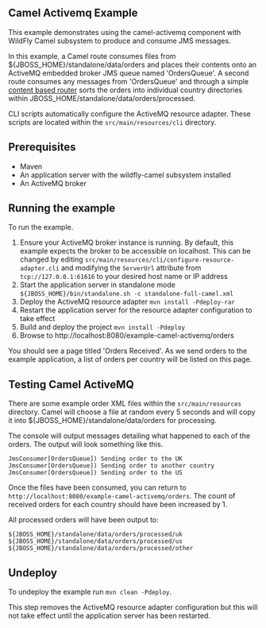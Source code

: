 Camel Activemq Example
----------------------

This example demonstrates using the camel-activemq component with WildFly Camel subsystem to produce and consume JMS messages.

In this example, a Camel route consumes files from ${JBOSS_HOME}/standalone/data/orders and places their contents onto an ActiveMQ embedded broker JMS queue
named 'OrdersQueue'. A second route consumes any messages from 'OrdersQueue' and through a simple [content based router](http://camel.apache.org/content-based-router.html)
sorts the orders into individual country directories within JBOSS_HOME/standalone/data/orders/processed.

CLI scripts automatically configure the ActiveMQ resource adapter. These scripts are located within the `src/main/resources/cli` directory.

Prerequisites
-------------

* Maven
* An application server with the wildfly-camel subsystem installed
* An ActiveMQ broker

Running the example
-------------------

To run the example.

1. Ensure your ActiveMQ broker instance is running. By default, this example expects the broker to be accessible on localhost. This can be changed by editing `src/main/resources/cli/configure-resource-adapter.cli` and modifying the `ServerUrl` attribute from `tcp://127.0.0.1:61616` to your desired host name or IP address
2. Start the application server in standalone mode `${JBOSS_HOME}/bin/standalone.sh -c standalone-full-camel.xml`
3. Deploy the ActiveMQ resource adapter `mvn install -Pdeploy-rar`
4. Restart the application server for the resource adapter configuration to take effect
5. Build and deploy the project `mvn install -Pdeploy`
6. Browse to http://localhost:8080/example-camel-activemq/orders

You should see a page titled 'Orders Received'. As we send orders to the example application, a list
of orders per country will be listed on this page.

Testing Camel ActiveMQ
----------------------

There are some example order XML files within the `src/main/resources` directory. Camel will choose a file at random every 5 seconds and
will copy it into ${JBOSS_HOME}/standalone/data/orders for processing.

The console will output messages detailing what happened to each of the orders. The output
will look something like this.

```
JmsConsumer[OrdersQueue]) Sending order to the UK
JmsConsumer[OrdersQueue]) Sending order to another country
JmsConsumer[OrdersQueue]) Sending order to the US
```

Once the files have been consumed, you can return to `http://localhost:8080/example-camel-activemq/orders`. The count of
received orders for each country should have been increased by 1.

All processed orders will have been output to:

    ${JBOSS_HOME}/standalone/data/orders/processed/uk
    ${JBOSS_HOME}/standalone/data/orders/processed/us
    ${JBOSS_HOME}/standalone/data/orders/processed/other

Undeploy
--------

To undeploy the example run `mvn clean -Pdeploy`.

This step removes the ActiveMQ resource adapter configuration but this will not take effect until the application server has been restarted.
